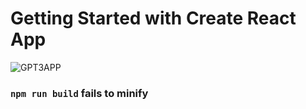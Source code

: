 # Getting Started with Create React App

![GPT3APP](https://github.com/Assiar1/GPT3APP/assets/115417838/9b2299f0-6620-4909-b77c-7749a3c1dbce)


### `npm run build` fails to minify


